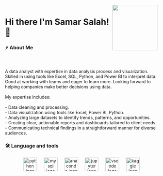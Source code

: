 <img align="right" height="150" src="https://media.giphy.com/media/M9gbBd9nbDrOTu1Mqx/giphy.gif"  />

###

<h1 align="left">Hi there I'm Samar Salah!👋</h1>

###

<h3 align="left">⚡ About Me</h3>

###

<br clear="both">

<p align="left">A data analyst with expertise in data analysis process and visualization. Skilled in using tools like Excel, SQL, Python, and Power BI to interpret data. Good at working with teams and eager to learn more. Looking forward to helping companies make better decisions using data.<br><br>My expertise includes:<br><br>- Data cleaning and processing.<br>- Data visualization using tools like Excel, Power BI, Python.<br>- Analyzing large datasets to identify trends, patterns, and opportunities.<br>- Creating clear, actionable reports and dashboards tailored to client needs.<br>- Communicating technical findings in a straightforward manner for diverse audiences.</p>

###

<h3 align="left">🛠 Language and tools</h3>

###

<div align="center">
  <img src="https://cdn.jsdelivr.net/gh/devicons/devicon/icons/python/python-original.svg" height="45" alt="python logo"  />
  <img width="15" />
  <img src="https://cdn.jsdelivr.net/gh/devicons/devicon/icons/mysql/mysql-original.svg" height="45" alt="mysql logo"  />
  <img width="15" />
  <img src="https://cdn.jsdelivr.net/gh/devicons/devicon/icons/anaconda/anaconda-original-wordmark.svg" height="45" alt="anaconda logo"  />
  <img width="15" />
  <img src="https://cdn.jsdelivr.net/gh/devicons/devicon/icons/jupyter/jupyter-original-wordmark.svg" height="45" alt="jupyter logo"  />
  <img width="15" />
  <img src="https://cdn.jsdelivr.net/gh/devicons/devicon/icons/vscode/vscode-original.svg" height="45" alt="vscode logo"  />
  <img width="15" />
  <img src="https://cdn.jsdelivr.net/gh/devicons/devicon/icons/kaggle/kaggle-original-wordmark.svg" height="45" alt="kaggle logo"  />
</div>

###
